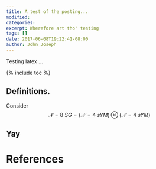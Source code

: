 ```yaml
---
title: A test of the posting...
modified:
categories:
excerpt: Wherefore art tho' testing
tags: []
date: 2017-06-08T19:22:41-08:00
author: John_Joseph
---
```


Testing latex ...

<script type="math/tex">
\newcommand{\lie}{\mathcal{L}}
\newcommand{\cd}{\nabla}
\newcommand{\ad}{\mathop{\rm ad}\nolimits}
</script>

{% include toc %}
## Definitions.
Consider $$\mathcal{N}=8~SG = (\mathcal{N}=4~sYM)\otimes (\mathcal{N}=4~sYM)$$

## Yay

# References

[^1]: [meh](http://arxiv.org)
